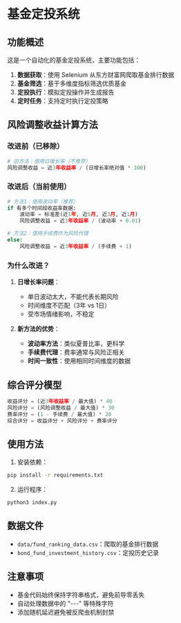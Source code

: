 # 基金定投系统

## 功能概述

这是一个自动化的基金定投系统，主要功能包括：

1. **数据获取**：使用 Selenium 从东方财富网爬取基金排行数据
2. **基金筛选**：基于多维度指标筛选优质基金
3. **定投执行**：模拟定投操作并生成报告
4. **定时任务**：支持定时执行定投策略

## 风险调整收益计算方法

### 改进前（已移除）
```python
# 旧方法：使用日增长率（不推荐）
风险调整收益 = 近3年收益率 / (日增长率绝对值 * 100)
```

### 改进后（当前使用）
```python
# 方法1：使用波动率（推荐）
if 有多个时间段收益率数据:
    波动率 = 标准差(近1年, 近6月, 近3月, 近1月)
    风险调整收益 = 近3年收益率 / (波动率 + 0.01)

# 方法2：使用手续费作为风险代理
else:
    风险调整收益 = 近3年收益率 / (手续费 + 1)
```

### 为什么改进？

1. **日增长率问题**：
   - 单日波动太大，不能代表长期风险
   - 时间维度不匹配（3年 vs 1日）
   - 受市场情绪影响，不稳定

2. **新方法的优势**：
   - **波动率方法**：类似夏普比率，更科学
   - **手续费代理**：费率通常与风险正相关
   - **时间一致性**：使用相同时间维度的数据

## 综合评分模型

```python
收益评分 = (近3年收益率 / 最大值) * 40
风险评分 = (风险调整收益 / 最大值) * 30  
费率评分 = (1 - 手续费 / 最大值) * 20
综合评分 = 收益评分 + 风险评分 + 费率评分
```

## 使用方法

1. 安装依赖：
```bash
pip install -r requirements.txt
```

2. 运行程序：
```bash
python3 index.py
```

## 数据文件

- `data/fund_ranking_data.csv`：爬取的基金排行数据
- `bond_fund_investment_history.csv`：定投历史记录

## 注意事项

- 基金代码始终保持字符串格式，避免前导零丢失
- 自动处理数据中的 "---" 等特殊字符
- 添加随机延迟避免被反爬虫机制封禁 
